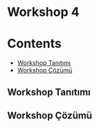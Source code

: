 # Workshop 4

# Contents
* [Workshop Tanıtımı](#intro)
* [Workshop Çözümü](#solution)



## Workshop Tanıtımı <a name="intro"></a>





## Workshop Çözümü <a name="solution"></a>









